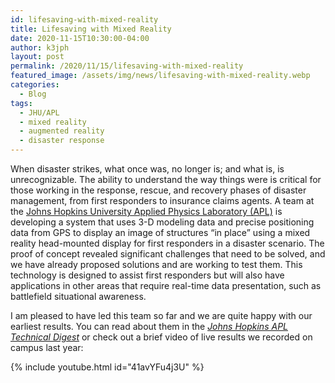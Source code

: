 ```yaml
---
id: lifesaving-with-mixed-reality
title: Lifesaving with Mixed Reality
date: 2020-11-15T10:30:00-04:00
author: k3jph
layout: post
permalink: /2020/11/15/lifesaving-with-mixed-reality
featured_image: /assets/img/news/lifesaving-with-mixed-reality.webp
categories:
  - Blog
tags:
  - JHU/APL
  - mixed reality
  - augmented reality
  - disaster response
---
```


When disaster strikes, what once was, no longer is; and what is,
is unrecognizable. The ability to understand the way things were
is critical for those working in the response, rescue, and recovery
phases of disaster management, from first responders to insurance
claims agents. A team at the [Johns Hopkins University Applied Physics
Laboratory (APL)](https://www.jhuapl.edu) is developing a system that 
uses 3-D modeling data
and precise positioning data from GPS to display an image of
structures “in place” using a mixed reality head-mounted display
for first responders in a disaster scenario. The proof of concept
revealed significant challenges that need to be solved, and we have
already proposed solutions and are working to test them. This
technology is designed to assist first responders but will also
have applications in other areas that require real-time data
presentation, such as battlefield situational awareness.

I am pleased to have led this team so far and we are quite happy with
our earliest results.  You can read about them in the _[Johns Hopkins 
APL Technical Digest](https://www.jhuapl.edu/Content/techdigest/pdf/V35-N03/35-03-Howard.pdf)_ or check out a brief video of live
results we recorded on campus last year:

{% include youtube.html id="41avYFu4j3U" %}
